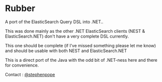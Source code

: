 Rubber
===
A port of the ElasticSearch Query DSL into .NET..

This was done mainly as the other .NET ElasticSearch clients (NEST & ElasticSearch.NET) don't have a very complete DSL currently.

This one should be complete (if I've missed something please let me know) and should be usable with both NEST and ElasticSearch.NET

This is a direct port of the Java with the odd bit of .NET-ness here and there for convenience.

Contact : [@stephenpope](http://www.twitter.com/stephenpope/)
